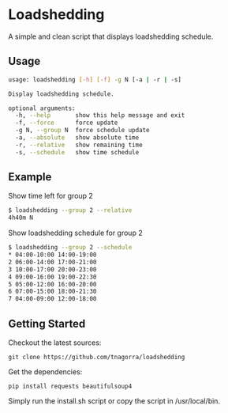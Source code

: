 # Loadshedding

A simple and clean script that displays loadshedding schedule.

## Usage

```bash
usage: loadshedding [-h] [-f] -g N [-a | -r | -s]

Display loadshedding schedule.

optional arguments:
  -h, --help       show this help message and exit
  -f, --force      force update
  -g N, --group N  force schedule update
  -a, --absolute   show absolute time
  -r, --relative   show remaining time
  -s, --schedule   show time schedule
```

## Example

Show time left for group 2

```bash
$ loadshedding --group 2 --relative
4h40m N
```

Show loadshedding schedule for group 2

```bash
$ loadshedding --group 2 --schedule
* 04:00-10:00 14:00-19:00 
2 06:00-14:00 17:00-21:00 
3 10:00-17:00 20:00-23:00 
4 09:00-16:00 19:00-22:30 
5 05:00-12:00 16:00-20:00 
6 07:00-15:00 18:00-21:30 
7 04:00-09:00 12:00-18:00 
```

## Getting Started

Checkout the latest sources:

    git clone https://github.com/tnagorra/loadshedding

Get the dependencies:

    pip install requests beautifulsoup4

Simply run the install.sh script or copy the script in /usr/local/bin.
